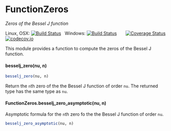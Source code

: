 # FunctionZeros
*Zeros of the Bessel J function*

Linux, OSX: [![Build Status](https://travis-ci.org/jlapeyre/FunctionZeros.jl.svg)](https://travis-ci.org/jlapeyre/FunctionZeros.jl)
&nbsp;
Windows: [![Build Status](https://ci.appveyor.com/api/projects/status/github/jlapeyre/FunctionZeros.jl?branch=master&svg=true)](https://ci.appveyor.com/project/jlapeyre/functionzeros-jl)
&nbsp; &nbsp; &nbsp;
[![Coverage Status](https://coveralls.io/repos/jlapeyre/FunctionZeros.jl/badge.svg?branch=master&service=github)](https://coveralls.io/github/jlapeyre/FunctionZeros.jl?branch=master)
[![codecov.io](http://codecov.io/github/jlapeyre/FunctionZeros.jl/coverage.svg?branch=master)](http://codecov.io/github/jlapeyre/FunctionZeros.jl?branch=master)

This module provides a function to compute the zeros of the Bessel J function.

#### besselj_zero(nu, n)

```julia
besselj_zero(nu, n)
```

Return the `n`th zero of the the Bessel J function of order `nu`. The returned
type has the same type as `nu`.

#### FunctionZeros.besselj_zero_asymptotic(nu, n)

Asymptotic formula for the `n`th zero fo the the Bessel J function of order `nu`.

```julia
besselj_zero_asymptotic(nu, n)
```
